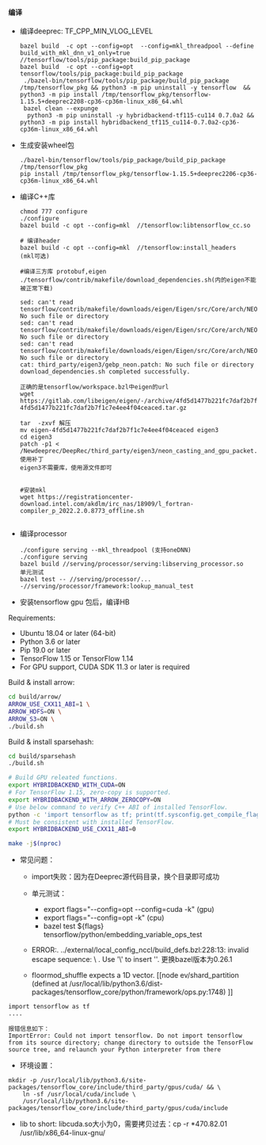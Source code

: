 #### 编译
- 编译deeprec: TF_CPP_MIN_VLOG_LEVEL 
  ```
  bazel build  -c opt --config=opt  --config=mkl_threadpool --define build_with_mkl_dnn_v1_only=true //tensorflow/tools/pip_package:build_pip_package
  bazel build  -c opt --config=opt tensorflow/tools/pip_package:build_pip_package
   ./bazel-bin/tensorflow/tools/pip_package/build_pip_package /tmp/tensorflow_pkg && python3 -m pip uninstall -y tensorflow  && python3 -m pip install /tmp/tensorflow_pkg/tensorflow-1.15.5+deeprec2208-cp36-cp36m-linux_x86_64.whl
   bazel clean --expunge
    python3 -m pip uninstall -y hybridbackend-tf115-cu114 0.7.0a2 && python3 -m pip install hybridbackend_tf115_cu114-0.7.0a2-cp36-cp36m-linux_x86_64.whl
  ```
- 生成安装wheel包
  ```
  ./bazel-bin/tensorflow/tools/pip_package/build_pip_package /tmp/tensorflow_pkg
  pip install /tmp/tensorflow_pkg/tensorflow-1.15.5+deeprec2206-cp36-cp36m-linux_x86_64.whl
  ```

- 编译C++库
  ```
  chmod 777 configure
  ./configure
  bazel build -c opt --config=mkl  //tensorflow:libtensorflow_cc.so

  # 编译header
  bazel build -c opt --config=mkl  //tensorflow:install_headers
  (mkl可选)

  #编译三方库 protobuf,eigen
  ./tensorflow/contrib/makefile/download_dependencies.sh(内的eigen不能被正常下载)

  sed: can't read tensorflow/contrib/makefile/downloads/eigen/Eigen/src/Core/arch/NEON/Complex.h: No such file or directory
  sed: can't read tensorflow/contrib/makefile/downloads/eigen/Eigen/src/Core/arch/NEON/Complex.h: No such file or directory
  sed: can't read tensorflow/contrib/makefile/downloads/eigen/Eigen/src/Core/arch/NEON/Complex.h: No such file or directory
  cat: third_party/eigen3/gebp_neon.patch: No such file or directory
  download_dependencies.sh completed successfully.

  正确的是tensorflow/workspace.bzl中eigen的url
  wget https://gitlab.com/libeigen/eigen/-/archive/4fd5d1477b221fc7daf2b7f1c7e4ee4f04ceaced/eigen-4fd5d1477b221fc7daf2b7f1c7e4ee4f04ceaced.tar.gz

  tar  -zxvf 解压
  mv eigen-4fd5d1477b221fc7daf2b7f1c7e4ee4f04ceaced eigen3
  cd eigen3
  patch -p1 < /Newdeeprec/DeepRec/third_party/eigen3/neon_casting_and_gpu_packet.patch 使用补丁
  eigen3不需要库，使用源文件即可


  #安装mkl
  wget https://registrationcenter-download.intel.com/akdlm/irc_nas/18909/l_fortran-compiler_p_2022.2.0.8773_offline.sh


  ```

- 编译processor
  ```
  ./configure serving --mkl_threadpool (支持oneDNN)
  ./configure serving
  bazel build //serving/processor/serving:libserving_processor.so
  单元测试
  bazel test -- //serving/processor/... -//serving/processor/framework:lookup_manual_test
  ```


- 安装tensorflow gpu 包后，编译HB

Requirements:

- Ubuntu 18.04 or later (64-bit)
- Python 3.6 or later
- Pip 19.0 or later
- TensorFlow 1.15 or TensorFlow 1.14
- For GPU support, CUDA SDK 11.3 or later is required

Build & install arrow:

```bash
cd build/arrow/
ARROW_USE_CXX11_ABI=1 \
ARROW_HDFS=ON \
ARROW_S3=ON \
./build.sh
```

Build & install sparsehash:

```bash
cd build/sparsehash
./build.sh
```

```bash
# Build GPU releated functions.
export HYBRIDBACKEND_WITH_CUDA=ON
# For TensorFlow 1.15, zero-copy is supported.
export HYBRIDBACKEND_WITH_ARROW_ZEROCOPY=ON
# Use below command to verify C++ ABI of installed TensorFlow.
python -c 'import tensorflow as tf; print(tf.sysconfig.get_compile_flags())'
# Must be consistent with installed TensorFlow.
export HYBRIDBACKEND_USE_CXX11_ABI=0

make -j$(nproc)
```

- 常见问题：
  - import失败：因为在Deeprec源代码目录，换个目录即可成功
  - 单元测试：
    - export flags="--config=opt --config=cuda -k"  (gpu)
    - export flags="--config=opt -k" (cpu)
    - bazel test ${flags} tensorflow/python/embedding_variable_ops_test
  - ERROR:. ../external/local_config_nccl/build_defs.bzl:228:13: invalid escape sequence: \ . Use '\\' to insert '\'.  更换bazel版本为0.26.1

  - floormod_shuffle expects a 1D vector.
           [[node ev/shard_partition (defined at /usr/local/lib/python3.6/dist-packages/tensorflow_core/python/framework/ops.py:1748) ]]
```
import tensorflow as tf
....

报错信息如下：
ImportError: Could not import tensorflow. Do not import tensorflow from its source directory; change directory to outside the TensorFlow source tree, and relaunch your Python interpreter from there
```
- 环境设置：
```
mkdir -p /usr/local/lib/python3.6/site-packages/tensorflow_core/include/third_party/gpus/cuda/ && \
    ln -sf /usr/local/cuda/include \
    /usr/local/lib/python3.6/site-packages/tensorflow_core/include/third_party/gpus/cuda/include
```
- lib to short: libcuda.so大小为0，需要拷贝过去：cp -r *470.82.01  /usr/lib/x86_64-linux-gnu/